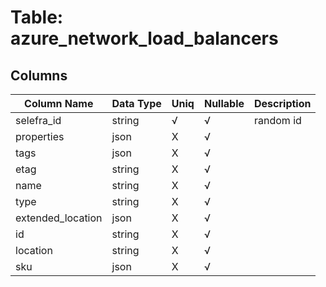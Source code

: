 # Table: azure_network_load_balancers

## Columns 

|  Column Name   |  Data Type  | Uniq | Nullable | Description | 
|  ----  | ----  | ----  | ----  | ---- | 
| selefra_id | string | √ | √ | random id | 
| properties | json | X | √ |  | 
| tags | json | X | √ |  | 
| etag | string | X | √ |  | 
| name | string | X | √ |  | 
| type | string | X | √ |  | 
| extended_location | json | X | √ |  | 
| id | string | X | √ |  | 
| location | string | X | √ |  | 
| sku | json | X | √ |  | 


